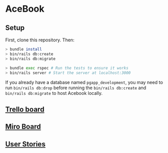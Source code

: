 # AceBook

## Setup

First, clone this repository. Then:

```bash
> bundle install
> bin/rails db:create
> bin/rails db:migrate

> bundle exec rspec # Run the tests to ensure it works
> bin/rails server # Start the server at localhost:3000
```

If you already have a database named ```pgapp_development```, you may need to run ```bin/rails db:drop```
before running the ```bin/rails db:create``` and ```bin/rails db:migrate``` to host Acebook locally.

## [Trello board](https://trello.com/b/Baoftn4e/acebook-tea-and-scones)

## [Miro Board](https://miro.com/app/board/o9J_lmYpz3c=/)

## [User Stories](https://github.com/michelle-watkins/acebook-tea-and-scones/blob/main/USER-STORIES.md)
